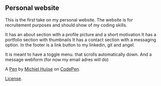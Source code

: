 Personal website
----------------
This is the first take on my personal website. The website is for recruitement purposes and should show of my coding skills. 

It has an about section with a profile picture and a short motivation
It has a portfolio section with thumbnails
It has a contact section with a messaging option.
In the footer is a link button to my linkedin, git and angel.

It is meant to have a toggle menu. that scrolls automatically down.
And a message webform (for now my email adres will do)



A [Pen](http://codepen.io/michiel-huijse/pen/JKzvzB) by [Michiel Huijse](http://codepen.io/michiel-huijse) on [CodePen](http://codepen.io/).

[License](http://codepen.io/michiel-huijse/pen/JKzvzB/license).